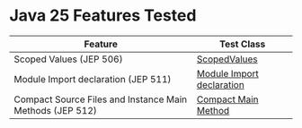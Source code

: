 # Java 25 Features Tested

| Feature                             | Test Class                                                                                          |
|-------------------------------------|-----------------------------------------------------------------------------------------------------|
| Scoped Values (JEP 506)             | [ScopedValues](src/main/java/io/bmeurant/java25/features/ScopedValues.java)                         |
| Module Import declaration (JEP 511) | [Module Import declaration](src/main/java/io/bmeurant/java25/features/ModuleImportDeclaration.java) |
| Compact Source Files and Instance Main Methods (JEP 512) | [Compact Main Method](src/main/java/io/bmeurant/java25/features/CompactMain.java) |